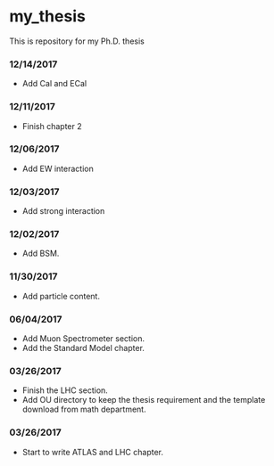 # my_thesis
This is repository for my Ph.D. thesis

### 12/14/2017
* Add Cal and ECal

### 12/11/2017
* Finish chapter 2

### 12/06/2017
* Add EW interaction

### 12/03/2017
* Add strong interaction

### 12/02/2017
* Add BSM.

### 11/30/2017
* Add particle content.

### 06/04/2017
* Add Muon Spectrometer section.
* Add the Standard Model chapter.

### 03/26/2017
* Finish the LHC section.
* Add OU directory to keep the thesis requirement and the template download from math department.

### 03/26/2017
* Start to write ATLAS and LHC chapter.

